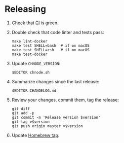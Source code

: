 # Releasing

1. Check that [CI] is green.

2. Double check that code linter and tests pass:

    ``` shell
    make lint-docker
    make test SHELL=bash  # if on macOS
    make test SHELL=zsh   # if on macOS
    make test-docker
    ```

3. Update `CHNODE_VERSION`:

    ``` shell
    $EDITOR chnode.sh
    ```

4. Summarize changes since the last release:

    ``` shell
    $EDITOR CHANGELOG.md
    ```

5. Review your changes, commit them, tag the release:

    ``` shell
    git diff
    git add -p
    git commit -m 'Release version $version'
    git tag v$version
    git push origin master v$version
    ```

6. Update [Homebrew tap][Homebrew-tap-chnode].

[CI]: https://github.com/tkareine/chnode/actions/workflows/ci.yml
[Homebrew-tap-chnode]: https://github.com/tkareine/homebrew-chnode
